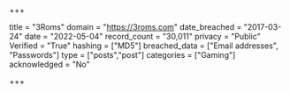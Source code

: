 +++

title = "3Roms"
domain = "https://3roms.com"
date_breached = "2017-03-24"
date = "2022-05-04"
record_count = "30,011"
privacy = "Public"
Verified = "True"
hashing = ["MD5"]
breached_data = ["Email addresses", "Passwords"]
type = ["posts","post"]
categories = ["Gaming"]
acknowledged = "No"


+++




